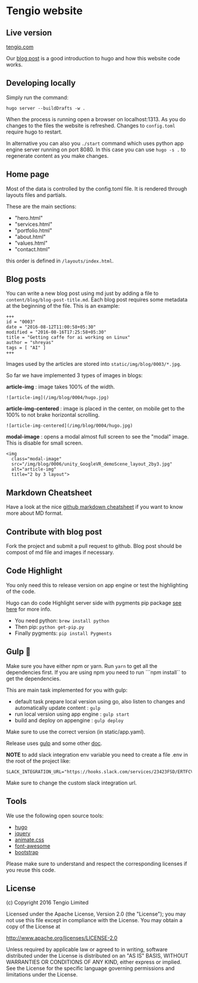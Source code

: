Tengio website
==============

Live version
------------
[tengio.com](http://www.tengio.com)

Our [blog post](http://www.tengio.com/blog/company-website-using-hugo/) is a good introduction to hugo and how this website code works.

Developing locally
------------------
Simply run the command:
```
hugo server --buildDrafts -w .
```
When the process is running open a browser on localhost:1313. As you do changes to the files the website is refreshed.
Changes to ```config.toml``` require hugo to restart.

In alternative you can also you ```./start``` command which uses python app engine server running on port 8080. In this case you can use ```hugo -s .``` to regenerate content as you make changes.

Home page
---------
Most of the data is controlled by the config.toml file. It is rendered through layouts files and partials.

These are the main sections:

* "hero.html"
* "services.html"
* "portfolio.html"
* "about.html"
* "values.html"
* "contact.html"

this order is defined in ```/layouts/index.html```.

Blog posts
----------
You can write a new blog post using md just by adding a file to ```content/blog/blog-post-title.md```.
Each blog post requires some metadata at the beginning of the file. This is an example:
```
+++
id = "0003"
date = "2016-08-12T11:00:58+05:30"
modified = "2016-08-16T17:25:58+05:30"
title = "Getting caffe for ai working on Linux"
author = "shreyas"
tags = [ "AI" ]
+++
```
Images used by the articles are stored into ```static/img/blog/0003/*.jpg```.

So far we have implemented 3 types of images in blogs:

**article-img** : image takes 100% of the width.
```
![article-img](/img/blog/0004/hugo.jpg)
```

**article-img-centered** : image is placed in the center, on mobile get to the 100% to not brake horizontal scrolling.
```
![article-img-centered](/img/blog/0004/hugo.jpg)
```

**modal-image** : opens a modal almost full screen to see the "modal" image. This is disable for small screen.
```
<img
  class="modal-image"
  src="/img/blog/0006/unity_GoogleVR_demoScene_layout_2by3.jpg"
  alt="article-img"
  title="2 by 3 layout">
```

Markdown Cheatsheet
-------------------
Have a look at the nice [github markdown cheatsheet](https://github.com/adam-p/markdown-here/wiki/Markdown-Cheatsheet) if you want to know more about MD format.


Contribute with blog post
-------------------------
Fork the project and submit a pull request to github. Blog post should be compost of md file and images if necessary.


Code Highlight
--------------
You only need this to release version on app engine or test the highlighting of the code.

Hugo can do code Highlight server side with pygments pip package [see here](https://gohugo.io/extras/highlighting/) for more info.
- You need python: ```brew install python```
- Then pip: ```python get-pip.py```
- Finally pygments: ```pip install Pygments```


Gulp :metal:
------------------------------------
Make sure you have either npm or yarn. Run ```yarn``` to get all the dependencies first. If you are using npm you need to run ```npm install`` to get the dependencies.

This are main task implemented for you with gulp:
- default task prepare local version using go, also listen to changes and automatically update content : ```gulp```
- run local version using app engine : ```gulp start```
- build and deploy on appengine : ```gulp deploy```

Make sure to use the correct version (in static/app.yaml).

Release uses [gulp](https://github.com/gulpjs/gulp/blob/master/docs/getting-started.md) and some other [doc](https://gulp.readme.io/docs/getting-started).

**NOTE** to add slack integration env variable you need to create a file .env in the root of the project like:
```
SLACK_INTEGRATION_URL="https://hooks.slack.com/services/23423FSD/ERTFCVXXC3/SDFSDFWE234234sdsSDFDSDS"
```
Make sure to change the custom slack integration url.

Tools
-----

We use the following open source tools:

- [hugo](https://gohugo.io)
- [jquery](https://jquery.org)
- [animate.css](https://github.com/daneden/animate.css)
- [font-awesome](http://fontawesome.io)
- [bootstrap](http://getbootstrap.com)

Please make sure to understand and respect the corresponding licenses if you reuse this code.

License
-------

(c) Copyright 2016 Tengio Limited

Licensed under the Apache License, Version 2.0 (the "License");
you may not use this file except in compliance with the License.
You may obtain a copy of the License at

   http://www.apache.org/licenses/LICENSE-2.0

Unless required by applicable law or agreed to in writing, software
distributed under the License is distributed on an "AS IS" BASIS,
WITHOUT WARRANTIES OR CONDITIONS OF ANY KIND, either express or implied.
See the License for the specific language governing permissions and
limitations under the License.

